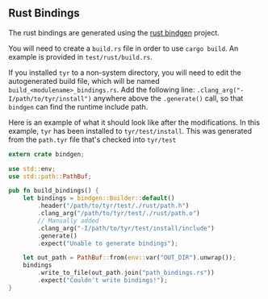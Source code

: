 ## Rust Bindings

The rust bindings are generated using the [rust bindgen](https://github.com/rust-lang/rust-bindgen) project.

You will need to create a `build.rs` file in order to use `cargo build`. An example is provided 
in `test/rust/build.rs`.

If you installed `tyr` to a non-system directory, you will need to edit the autogenerated
build file, which will be named `build_<modulename>_bindings.rs`. Add the following
line: `.clang_arg("-I/path/to/tyr/install")` anywhere above the `.generate()` call,
so that `bindgen` can find the runtime include path.

Here is an example of what it should look like after the modifications. In this
example, `tyr` has been installed to `tyr/test/install`. This was generated 
from the `path.tyr` file that's checked into `tyr/test`

```rust
extern crate bindgen;

use std::env;
use std::path::PathBuf;

pub fn build_bindings() {
    let bindings = bindgen::Builder::default()
        .header("/path/to/tyr/test/./rust/path.h")
        .clang_arg("/path/to/tyr/test/./rust/path.o")
        // Manually added
        .clang_arg("-I/path/to/tyr/test/install/include")
        .generate()
        .expect("Unable to generate bindings");

    let out_path = PathBuf::from(env::var("OUT_DIR").unwrap());
    bindings
        .write_to_file(out_path.join("path_bindings.rs"))
        .expect("Couldn't write bindings!");
}
```

